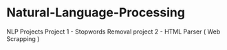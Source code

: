 # Natural-Language-Processing
NLP Projects
Project 1 - Stopwords Removal
project 2 - HTML Parser ( Web Scrapping )
